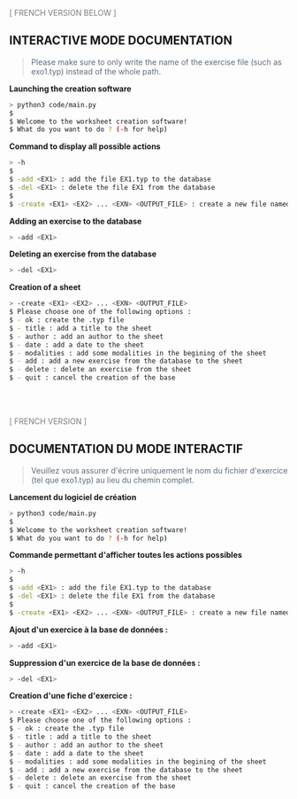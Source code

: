 <span style="color:#7B7D7D;">[ FRENCH VERSION BELOW ]

## INTERACTIVE MODE DOCUMENTATION

> <span style="color:#5D6D7E;"> Please make sure to only write the name of the exercise file (such as exo1.typ) instead of the whole path.

**Launching the creation software**

```bash
> python3 code/main.py
$
$ Welcome to the worksheet creation software!
$ What do you want to do ? (-h for help)
```

**Command to display all possible actions**

```bash
> -h
$
$ -add <EX1> : add the file EX1.typ to the database
$ -del <EX1> : delete the file EX1 from the database
$
$ -create <EX1> <EX2> ... <EXN> <OUTPUT_FILE> : create a new file named OUTPUT_FILE with EX1, EX2 until EXN

```

**Adding an exercise to the database**

```bash
> -add <EX1> 
```

**Deleting an exercise from the database**

```bash
> -del <EX1>
```

**Creation of a sheet**

```bash
> -create <EX1> <EX2> ... <EXN> <OUTPUT_FILE>
$ Please choose one of the following options :
$ - ok : create the .typ file
$ - title : add a title to the sheet
$ - author : add an author to the sheet
$ - date : add a date to the sheet
$ - modalities : add some modalities in the begining of the sheet
$ - add : add a new exercise from the database to the sheet
$ - delete : delete an exercise from the sheet
$ - quit : cancel the creation of the base
```

<br>
<br>


<span style="color:#7B7D7D;">[ FRENCH VERSION ]

## DOCUMENTATION DU MODE INTERACTIF

> <span style="color:#5D6D7E;"> Veuillez vous assurer d'écrire uniquement le nom du fichier d'exercice (tel que exo1.typ) au lieu du chemin complet.


**Lancement du logiciel de création**

```bash
> python3 code/main.py
$
$ Welcome to the worksheet creation software!
$ What do you want to do ? (-h for help)
```

**Commande permettant d'afficher toutes les actions possibles**

```bash
> -h
$
$ -add <EX1> : add the file EX1.typ to the database
$ -del <EX1> : delete the file EX1 from the database
$
$ -create <EX1> <EX2> ... <EXN> <OUTPUT_FILE> : create a new file named OUTPUT_FILE with EX1, EX2 until EXN

```

**Ajout d'un exercice à la base de données :**

```bash
> -add <EX1> 
```

**Suppression d'un exercice de la base de données :**

```bash
> -del <EX1>
```

**Creation d'une fiche d'exercice :**

```bash
> -create <EX1> <EX2> ... <EXN> <OUTPUT_FILE>
$ Please choose one of the following options :
$ - ok : create the .typ file
$ - title : add a title to the sheet
$ - author : add an author to the sheet
$ - date : add a date to the sheet
$ - modalities : add some modalities in the begining of the sheet
$ - add : add a new exercise from the database to the sheet
$ - delete : delete an exercise from the sheet
$ - quit : cancel the creation of the base
```
